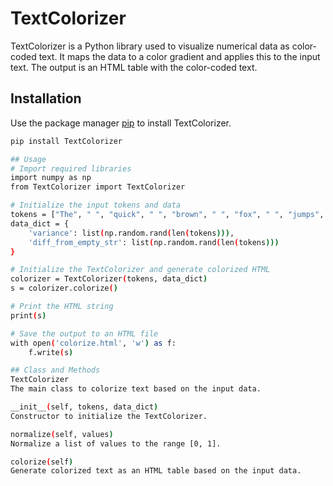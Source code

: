 # TextColorizer

TextColorizer is a Python library used to visualize numerical data as color-coded text. It maps the data to a color gradient and applies this to the input text. The output is an HTML table with the color-coded text.

## Installation

Use the package manager [pip](https://pip.pypa.io/en/stable/) to install TextColorizer.

```bash
pip install TextColorizer

## Usage
# Import required libraries
import numpy as np
from TextColorizer import TextColorizer

# Initialize the input tokens and data
tokens = ["The", " ", "quick", " ", "brown", " ", "fox", " ", "jumps", " ", "over", " ", "the", " ", "lazy", " ", "dog"]
data_dict = {
    'variance': list(np.random.rand(len(tokens))),
    'diff_from_empty_str': list(np.random.rand(len(tokens)))
}

# Initialize the TextColorizer and generate colorized HTML
colorizer = TextColorizer(tokens, data_dict)
s = colorizer.colorize()

# Print the HTML string
print(s)

# Save the output to an HTML file
with open('colorize.html', 'w') as f:
    f.write(s)

## Class and Methods
TextColorizer
The main class to colorize text based on the input data.

__init__(self, tokens, data_dict)
Constructor to initialize the TextColorizer.

normalize(self, values)
Normalize a list of values to the range [0, 1].

colorize(self)
Generate colorized text as an HTML table based on the input data.
